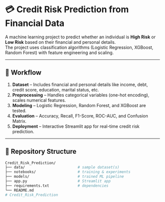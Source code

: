 # 💳 Credit Risk Prediction from Financial Data

A machine learning project to predict whether an individual is **High Risk** or **Low Risk** based on their financial and personal details.  
The project uses classification algorithms (Logistic Regression, XGBoost, Random Forest) with feature engineering and scaling.

---

## 🚀 Workflow

1. **Dataset** – Includes financial and personal details like income, debt, credit score, education, marital status, etc.  
2. **Preprocessing** – Handles categorical variables (one-hot encoding), scales numerical features.  
3. **Modeling** – Logistic Regression, Random Forest, and XGBoost are tested.  
4. **Evaluation** – Accuracy, Recall, F1-Score, ROC-AUC, and Confusion Matrix.  
5. **Deployment** – Interactive Streamlit app for real-time credit risk prediction.

---

## 📂 Repository Structure
```bash
Credit_Risk_Prediction/
├── data/                        # sample dataset(s)
├── notebooks/                   # training & experiments
├── models/                      # trained ML pipeline
├── app.py                       # Streamlit app
├── requirements.txt             # dependencies
└── README.md
#   C r e d i t _ R i s k _ P r e d i c t i o n  
 